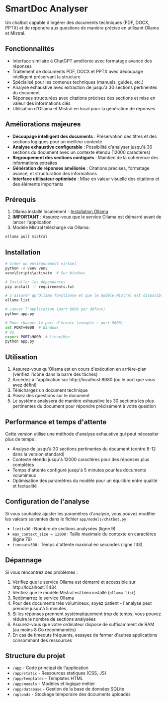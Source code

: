 # SmartDoc Analyser

Un chatbot capable d'ingérer des documents techniques (PDF, DOCX, PPTX) et de répondre aux questions de manière précise en utilisant Ollama et Mistral.

## Fonctionnalités
- Interface similaire à ChatGPT améliorée avec formatage avancé des réponses
- Traitement de documents PDF, DOCX et PPTX avec découpage intelligent préservant la structure
- Spécialisé pour les contenus techniques (manuels, guides, etc.)
- Analyse exhaustive avec extraction de jusqu'à 30 sections pertinentes du document
- Réponses structurées avec citations précises des sections et mise en valeur des informations clés
- Utilisation d'Ollama et Mistral en local pour la génération de réponses

## Améliorations majeures
- **Découpage intelligent des documents** : Préservation des titres et des sections logiques pour un meilleur contexte
- **Analyse exhaustive configurable** : Possibilité d'analyser jusqu'à 30 sections du document avec un contexte étendu (12000 caractères)
- **Regroupement des sections contiguës** : Maintien de la cohérence des informations extraites
- **Génération de réponses améliorée** : Citations précises, formatage avancé, et structuration des informations
- **Interface utilisateur optimisée** : Mise en valeur visuelle des citations et des éléments importants

## Prérequis
1. Ollama installé localement - [Installation Ollama](https://ollama.com)
2. **IMPORTANT** : Assurez-vous que le service Ollama est démarré avant de lancer l'application
3. Modèle Mistral téléchargé via Ollama:
```bash
ollama pull mistral
```

## Installation

```bash
# Créer un environnement virtuel
python -m venv venv
venv\Scripts\activate  # Sur Windows

# Installer les dépendances
pip install -r requirements.txt

# S'assurer qu'Ollama fonctionne et que le modèle Mistral est disponible
ollama list

# Lancer l'application (port 8080 par défaut)
python app.py

# Pour changer le port d'écoute (exemple : port 9000)
set PORT=9000  # Windows
# ou
export PORT=9000  # Linux/Mac
python app.py
```

## Utilisation
1. Assurez-vous qu'Ollama est en cours d'exécution en arrière-plan (vérifiez l'icône dans la barre des tâches)
2. Accédez à l'application sur http://localhost:8080 (ou le port que vous avez défini)
3. Téléchargez un document technique
4. Posez des questions sur le document
5. Le système analysera de manière exhaustive les 30 sections les plus pertinentes du document pour répondre précisément à votre question

## Performance et temps d'attente
Cette version utilise une méthode d'analyse exhaustive qui peut nécessiter plus de temps :
- Analyse de jusqu'à 30 sections pertinentes du document (contre 8-12 dans la version standard)
- Contexte étendu jusqu'à 12000 caractères pour des réponses plus complètes
- Temps d'attente configuré jusqu'à 5 minutes pour les documents volumineux
- Optimisation des paramètres du modèle pour un équilibre entre qualité et factualité

## Configuration de l'analyse
Si vous souhaitez ajuster les paramètres d'analyse, vous pouvez modifier les valeurs suivantes dans le fichier `app/models/chatbot.py` :
- `limit=30` : Nombre de sections analysées (ligne 9)
- `max_context_size = 12000` : Taille maximale du contexte en caractères (ligne 79)
- `timeout=300` : Temps d'attente maximal en secondes (ligne 133)

## Dépannage
Si vous rencontrez des problèmes :
1. Vérifiez que le service Ollama est démarré et accessible sur http://localhost:11434
2. Vérifiez que le modèle Mistral est bien installé (`ollama list`)
3. Redémarrez le service Ollama
4. Pour des documents très volumineux, soyez patient - l'analyse peut prendre jusqu'à 5 minutes
5. Si les réponses prennent systématiquement trop de temps, vous pouvez réduire le nombre de sections analysées
6. Assurez-vous que votre ordinateur dispose de suffisamment de RAM (au moins 8 Go recommandés)
7. En cas de timeouts fréquents, essayez de fermer d'autres applications consommant des ressources

## Structure du projet
- `/app` - Code principal de l'application
- `/app/static` - Ressources statiques (CSS, JS)
- `/app/templates` - Templates HTML
- `/app/models` - Modèles et logique métier
- `/app/database` - Gestion de la base de données SQLite
- `/uploads` - Stockage temporaire des documents uploadés 
